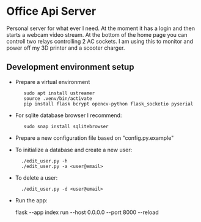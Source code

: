 # Office Api Server
Personal server for what ever I need. At the moment it has a login and then starts a webcam video stream.
At the bottom of the home page you can controll two relays controlling 2 AC sockets. 
I am using this to monitor and power off my 3D printer and a scooter charger.

## Development environment setup

- Prepare a virtual environment


         sudo apt install ustreamer
         source .venv/bin/activate
         pip install flask bcrypt opencv-python flask_socketio pyserial


- For sqlite database browser I recommend:


         sudo snap install sqlitebrowser


- Prepare a new configuration file based on "config.py.example"

- To initialize a database and create a new user:


        ./edit_user.py -h
        ./edit_user.py -a <user@email> 


- To delete a user:


        ./edit_user.py -d <user@email> 


- Run the app:


    flask --app index run --host 0.0.0.0 --port 8000 --reload
